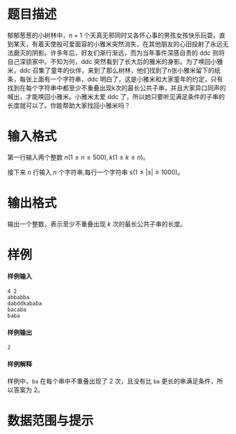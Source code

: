 
# 题目描述

郁郁葱葱的小树林中，$n + 1$ 个天真无邪同时又各怀心事的男孩女孩快乐玩耍。直到某天，有着天使般可爱面容的小雅米突然消失，在其他朋友的心田投射了永远无法磨灭的阴影。许多年后，好友们渐行渐远，而为当年事件深感自责的 ddc 则将自己深锁家中。不知为何，ddc 突然看到了长大后的雅米的身影。为了唤回小雅米，ddc 召集了童年的伙伴，来到了那么树林，他们找到了n张小雅米留下的纸条，每张上面有一个字符串，ddc 明白了，这是小雅米和大家童年的约定，只有找到在每个字符串中都至少不重叠出现k次的最长公共子串，并且大家异口同声的喊出，才能唤回小雅米。小雅米太爱 ddc 了，所以她只要听见满足条件的子串的长度就可以了。你能帮助大家找回小雅米吗？

# 输入格式

第一行输入两个整数 $n(1\leq n\leq 500),k(1\leq k\leq n)$。

接下来 $n$ 行输入 $n$ 个字符串,每行一个字符串 $s(1\leq |s|\leq 1000)$。

# 输出格式

输出一个整数，表示至少不重叠出现 $k$ 次的最长公共子串的长度。

# 样例

#### 样例输入

```plain
4 2
abbabba
dabddkababa
bacaba
baba
```

#### 样例输出

```plain
2
```

#### 样例解释

样例中，`ba` 在每个串中不重叠出现了 $2$ 次，且没有比 `ba` 更长的串满足条件，所以答案为 $2$。

# 数据范围与提示




